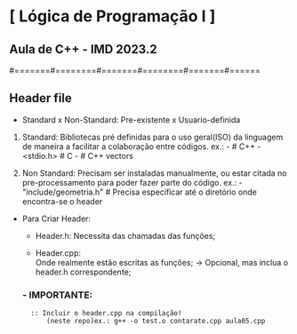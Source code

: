 # [ Lógica de Programação I ]

## Aula de C++ - IMD 2023.2


#=======#========#=======#========#=======#======

## Header file 
 
- Standard x Non-Standard: Pre-existente x Usuario-definida

1. Standard:
    Bibliotecas pré definidas para o uso geral(ISO) da linguagem de maneira a facilitar a colaboração entre códigos.
    ex.:
        - <iostream> # C++
        - <stdio.h> # C
        - <vector> # C++ vectors

2. Non Standard:
    Precisam ser instaladas manualmente, ou estar citada no pre-processamento para poder fazer parte do código.
    ex.:
        - "include/geometria.h" # Precisa especificar até o diretório onde encontra-se o header
    

- Para Criar Header:

    - Header.h:
        Necessita das chamadas das funções;

    - Header.cpp:    
        Onde realmente estão escritas as funções;
        -> Opcional, mas inclua o header.h correspondente; 

    ### - IMPORTANTE:
        :: Incluir o header.cpp na compilação!
            (neste repo)ex.: g++ -o test.o contarate.cpp aula05.cpp



